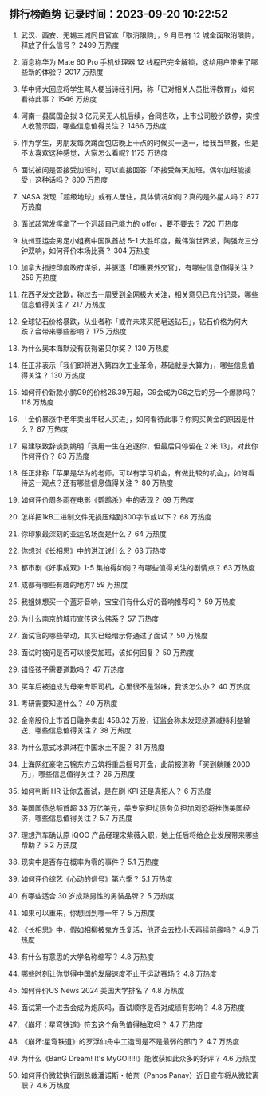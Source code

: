 
## 排行榜趋势 记录时间：2023-09-20 10:22:52
  
  1. 武汉、西安、无锡三城同日官宣「取消限购」，9 月已有 12 城全面取消限购，释放了什么信号？ 2499 万热度
    
  2. 消息称华为 Mate 60 Pro 手机处理器 12 线程已完全解锁，这给用户带来了哪些新的体验？ 2017 万热度
    
  3. 华中师大回应将学生骂人梗当诗经引用，称「已对相关人员批评教育」，如何看待此事？ 1546 万热度
    
  4. 河南一县属国企拟 3 亿元买无人机后续，合同告吹，上市公司股价跌停，实控人收警示函，哪些信息值得关注？ 1466 万热度
    
  5. 作为学生，男朋友每次蹲面包店晚上十点的时候买一送一，给我当早餐，但是不太喜欢这种感觉，大家怎么看呢? 1175 万热度
    
  6. 面试被问是否接受加班时，可以直接回答「不接受每天加班，偶尔加班能接受」这种话吗？ 899 万热度
    
  7. NASA 发现「超级地球」或有人居住，具体情况如何？真的是外星人吗？ 877 万热度
    
  8. 面试超常发挥拿了一个远超自己能力的 offer ，要不要去？ 720 万热度
    
  9. 杭州亚运会男足小组赛中国队首战 5-1 大胜印度，戴伟浚世界波，陶强龙三分钟双响，如何评价本场比赛？ 304 万热度
    
  10. 加拿大指控印度政府谋杀，并驱逐「印重要外交官」，有哪些信息值得关注？ 259 万热度
    
  11. 花西子发文致歉，称过去一周受到全网极大关注，相关意见已充分记录，哪些信息值得关注？ 217 万热度
    
  12. 全球钻石价格暴跌，从业者称「或许未来买肥皂送钻石」，钻石价格为何大跌？会带来哪些影响？ 175 万热度
    
  13. 为什么奥本海默没有获得诺贝尔奖？ 130 万热度
    
  14. 任正非表示「我们即将进入第四次工业革命，基础就是大算力」，哪些信息值得关注？ 130 万热度
    
  15. 如何评价新款小鹏G9的价格26.39万起，G9会成为G6之后的另一个爆款吗？ 118 万热度
    
  16. 「金价暴涨中老年卖出年轻人买进」，如何看待此事？你购买黄金的原因是什么？ 87 万热度
    
  17. 易建联致辞谈到姚明「我用一生在追逐你，但最后只停留在 2 米 13」，对此你作何评价？ 83 万热度
    
  18. 任正非称「苹果是华为的老师，可以有学习机会，有做比较的机会」，如何看待这一观点？还有哪些信息值得关注？ 80 万热度
    
  19. 如何评价周冬雨在电影《鹦鹉杀》中的表现？ 69 万热度
    
  20. 怎样把1kB二进制文件无损压缩到800字节或以下？ 68 万热度
    
  21. 你印象最深刻的亚运名场面是什么？ 64 万热度
    
  22. 你想对《长相思》中的洪江说什么？ 63 万热度
    
  23. 都市剧《好事成双》1-5 集拍得如何？有哪些值得关注的剧情点？ 63 万热度
    
  24. 成都有哪些有趣的地方? 59 万热度
    
  25. 我姐妹想买一个蓝牙音响，宝宝们有什么好的音响推荐吗？ 59 万热度
    
  26. 为什么南京的城市宣传这么佛系？ 57 万热度
    
  27. 面试官的哪些举动，其实已经暗示你通过了面试？ 50 万热度
    
  28. 面试时被问是否可以接受加班，该如何回复？ 50 万热度
    
  29. 错怪孩子需要道歉吗？ 47 万热度
    
  30. 买车后被迫成为母亲专职司机，心里很不是滋味，我该怎么办？ 40 万热度
    
  31. 考研需要知道什么？ 40 万热度
    
  32. 金帝股份上市首日融券卖出 458.32 万股，证监会称未发现绕道减持利益输送，哪些信息值得关注？ 38 万热度
    
  33. 为什么意式冰淇淋在中国水土不服？ 31 万热度
    
  34. 上海网红豪宅云锦东方云筑将重启摇号开盘，此前报道称「买到躺赚 2000 万」，哪些信息值得关注？ 26 万热度
    
  35. 如何判断 HR 让你去面试，是在刷 KPI 还是真招人？ 6 万热度
    
  36. 美国国债总额首超 33 万亿美元，美专家担忧债务负担加剧恐将挫伤美国经济，哪些信息值得关注？ 5.7 万热度
    
  37. 理想汽车确认原 iQOO 产品经理宋紫薇入职，她上任后将给企业发展带来哪些帮助？ 5.2 万热度
    
  38. 现实中是否存在概率为零的事件？ 5.1 万热度
    
  39. 如何评价综艺《心动的信号》第六季？ 5.1 万热度
    
  40. 有哪些适合 30 岁成熟男性的男装品牌？ 5 万热度
    
  41. 如果可以重来，你想回到哪一年？ 5 万热度
    
  42. 《长相思》中，假如相柳被鬼方氏复活，他还会去找小夭再续前缘吗？ 4.9 万热度
    
  43. 有什么有意思的大学名称缩写？ 4.8 万热度
    
  44. 哪些时刻让你觉得中国的发展速度不止于运动赛场？ 4.8 万热度
    
  45. 如何评价US News 2024 美国大学排名？ 4.8 万热度
    
  46. 面试第一个进去会成为炮灰吗，面试顺序是否对成绩有影响？ 4.8 万热度
    
  47. 《崩坏：星穹铁道》符⽞这个⻆⾊值得抽取吗？ 4.7 万热度
    
  48. 《崩坏:星穹铁道》的罗浮仙舟中工造司是不是最弱的部门？ 4.7 万热度
    
  49. 为什么《BanG Dream! It's MyGO!!!!!》能收获如此众多的好评？ 4.6 万热度
    
  50. 如何评价微软执行副总裁潘诺斯・帕奈（Panos Panay）近日宣布将从微软离职？ 4.6 万热度
    